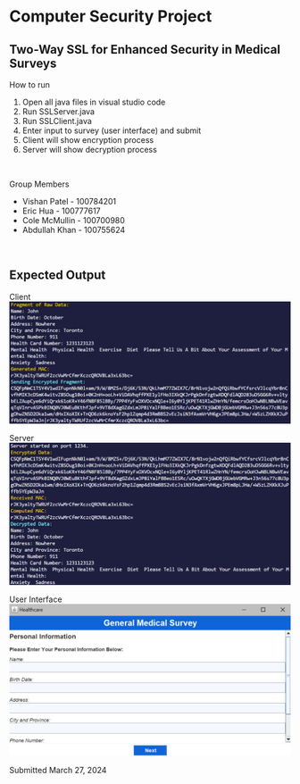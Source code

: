 # Computer Security Project
## Two-Way SSL for Enhanced Security in Medical Surveys 

How to run
1. Open all java files in visual studio code
2. Run SSLServer.java
3. Run SSLClient.java
4. Enter input to survey (user interface) and submit
5. Client will show encryption process
6. Server will show decryption process
</br>

Group Members
- Vishan Patel - 100784201
- Eric Hua - 100777617
- Cole McMullin - 100700980
- Abdullah Khan - 100755624
</br>

## Expected Output
Client
![](https://github.com/23Vishan/Computer_Security_Project/blob/main/Images/Client.png)
</br>

Server
![](https://github.com/23Vishan/Computer_Security_Project/blob/main/Images/Server.png)
</br>

User Interface
![](https://github.com/23Vishan/Computer_Security_Project/blob/main/Images/UI.png)
</br>

Submitted March 27, 2024
